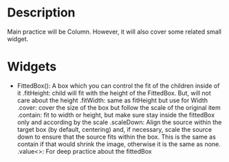 # Description 

Main practice will be Column. However, it will also cover some related small widget.

# Widgets
- FittedBox(): A box which you can control the fit of the children inside of it
    .fitHeight: child will fit with the height of the FittedBox. But, will not care about the height
    .fitWidth: same as fitHeight but use for Width
    .cover: cover the size of the box but follow the scale of the original item
    .contain: fit to width or height, but make sure stay inside the fittedBox only and according by the scale
    .scaleDown: Align the source within the target box (by default, centering) and, if necessary, scale the source down to ensure that the source fits within the box. This is the same as contain if that would shrink the image, otherwise it is the same as none.
    .value<>: For deep practice about the fittedBox

